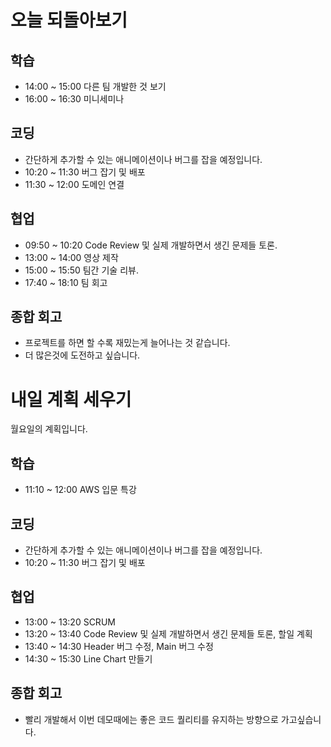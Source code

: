 # 오늘 되돌아보기
## 학습
* 14:00 ~ 15:00 다른 팀 개발한 것 보기
* 16:00 ~ 16:30 미니세미나

## 코딩
* 간단하게 추가할 수 있는 애니메이션이나 버그를 잡을 예정입니다.
* 10:20 ~ 11:30 버그 잡기 및 배포
* 11:30 ~ 12:00 도메인 연결

## 협업
* 09:50 ~ 10:20 Code Review 및 실제 개발하면서 생긴 문제들 토론.
* 13:00 ~ 14:00 영상 제작
* 15:00 ~ 15:50 팀간 기술 리뷰.
* 17:40 ~ 18:10 팀 회고

## 종합 회고
* 프로젝트를 하면 할 수록 재밌는게 늘어나는 것 같습니다.
* 더 많은것에 도전하고 싶습니다.

# 내일 계획 세우기
월요일의 계획입니다.
## 학습
* 11:10 ~ 12:00 AWS 입문 특강

## 코딩
* 간단하게 추가할 수 있는 애니메이션이나 버그를 잡을 예정입니다.
* 10:20 ~ 11:30 버그 잡기 및 배포

## 협업
* 13:00 ~ 13:20 SCRUM
* 13:20 ~ 13:40 Code Review 및 실제 개발하면서 생긴 문제들 토론, 할일 계획
* 13:40 ~ 14:30 Header 버그 수정, Main 버그 수정
* 14:30 ~ 15:30 Line Chart 만들기

## 종합 회고
* 빨리 개발해서 이번 데모때에는 좋은 코드 퀄리티를 유지하는 방향으로 가고싶습니다.